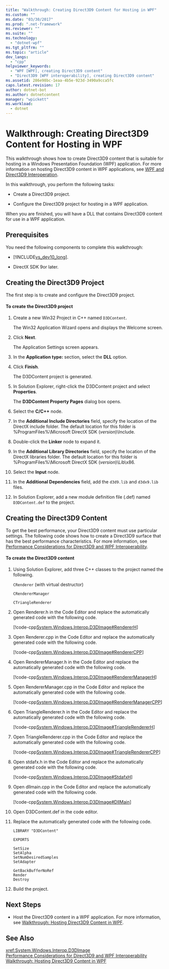 ```yaml
---
title: "Walkthrough: Creating Direct3D9 Content for Hosting in WPF"
ms.custom: ""
ms.date: "03/30/2017"
ms.prod: ".net-framework"
ms.reviewer: ""
ms.suite: ""
ms.technology: 
  - "dotnet-wpf"
ms.tgt_pltfrm: ""
ms.topic: "article"
dev_langs: 
  - "cpp"
helpviewer_keywords: 
  - "WPF [WPF], creating Direct3D9 content"
  - "Direct3D9 [WPF interoperability], creating Direct3D9 content"
ms.assetid: 286e98bc-1eaa-4b5e-923d-3490a9cca5fc
caps.latest.revision: 17
author: dotnet-bot
ms.author: dotnetcontent
manager: "wpickett"
ms.workload: 
  - dotnet
---
```

# Walkthrough: Creating Direct3D9 Content for Hosting in WPF
This walkthrough shows how to create Direct3D9 content that is suitable for hosting in a Windows Presentation Foundation (WPF) application. For more information on hosting Direct3D9 content in WPF applications, see [WPF and Direct3D9 Interoperation](../../../../docs/framework/wpf/advanced/wpf-and-direct3d9-interoperation.md).  
  
 In this walkthrough, you perform the following tasks:  
  
-   Create a Direct3D9 project.  
  
-   Configure the Direct3D9 project for hosting in a WPF application.  
  
 When you are finished, you will have a DLL that contains Direct3D9 content for use in a WPF application.  
  
## Prerequisites  
 You need the following components to complete this walkthrough:  
  
-   [!INCLUDE[vs_dev10_long](../../../../includes/vs-dev10-long-md.md)].  
  
-   DirectX SDK 9or later.  
  
## Creating the Direct3D9 Project  
 The first step is to create and configure the Direct3D9 project.  
  
#### To create the Direct3D9 project  
  
1.  Create a new Win32 Project in C++ named `D3DContent`.  
  
     The Win32 Application Wizard opens and displays the Welcome screen.  
  
2.  Click **Next**.  
  
     The Application Settings screen appears.  
  
3.  In the **Application type:** section, select the **DLL** option.  
  
4.  Click **Finish**.  
  
     The D3DContent project is generated.  
  
5.  In Solution Explorer, right-click the D3DContent project and select **Properties**.  
  
     The **D3DContent Property Pages** dialog box opens.  
  
6.  Select the **C/C++** node.  
  
7.  In the **Additional Include Directories** field, specify the location of the DirectX include folder. The default location for this folder is %ProgramFiles%\Microsoft DirectX SDK (*version*)\Include.  
  
8.  Double-click the **Linker** node to expand it.  
  
9. In the **Additional Library Directories** field, specify the location of the DirectX libraries folder. The default location for this folder is %ProgramFiles%\Microsoft DirectX SDK (*version*)\Lib\x86.  
  
10. Select the **Input** node.  
  
11. In the **Additional Dependencies** field, add the `d3d9.lib` and `d3dx9.lib` files.  
  
12. In Solution Explorer, add a new module definition file (.def) named `D3DContent.def` to the project.  
  
## Creating the Direct3D9 Content  
 To get the best performance, your Direct3D9 content must use particular settings. The following code shows how to create a Direct3D9 surface that has the best performance characteristics. For more information, see [Performance Considerations for Direct3D9 and WPF Interoperability](../../../../docs/framework/wpf/advanced/performance-considerations-for-direct3d9-and-wpf-interoperability.md).  
  
#### To create the Direct3D9 content  
  
1.  Using Solution Explorer, add three C++ classes to the project named the following.  
  
     `CRenderer` (with virtual destructor)  
  
     `CRendererManager`  
  
     `CTriangleRenderer`  
  
2.  Open Renderer.h in the Code Editor and replace the automatically generated code with the following code.  
  
     [!code-cpp[System.Windows.Interop.D3DImage#RendererH](../../../../samples/snippets/cpp/VS_Snippets_Wpf/System.Windows.Interop.D3DImage/cpp/renderer.h#rendererh)]  
  
3.  Open Renderer.cpp in the Code Editor and replace the automatically generated code with the following code.  
  
     [!code-cpp[System.Windows.Interop.D3DImage#RendererCPP](../../../../samples/snippets/cpp/VS_Snippets_Wpf/System.Windows.Interop.D3DImage/cpp/renderer.cpp#renderercpp)]  
  
4.  Open RendererManager.h in the Code Editor and replace the automatically generated code with the following code.  
  
     [!code-cpp[System.Windows.Interop.D3DImage#RendererManagerH](../../../../samples/snippets/cpp/VS_Snippets_Wpf/System.Windows.Interop.D3DImage/cpp/renderermanager.h#renderermanagerh)]  
  
5.  Open RendererManager.cpp in the Code Editor and replace the automatically generated code with the following code.  
  
     [!code-cpp[System.Windows.Interop.D3DImage#RendererManagerCPP](../../../../samples/snippets/cpp/VS_Snippets_Wpf/System.Windows.Interop.D3DImage/cpp/renderermanager.cpp#renderermanagercpp)]  
  
6.  Open TriangleRenderer.h in the Code Editor and replace the automatically generated code with the following code.  
  
     [!code-cpp[System.Windows.Interop.D3DImage#TriangleRendererH](../../../../samples/snippets/cpp/VS_Snippets_Wpf/System.Windows.Interop.D3DImage/cpp/trianglerenderer.h#trianglerendererh)]  
  
7.  Open TriangleRenderer.cpp in the Code Editor and replace the automatically generated code with the following code.  
  
     [!code-cpp[System.Windows.Interop.D3DImage#TriangleRendererCPP](../../../../samples/snippets/cpp/VS_Snippets_Wpf/System.Windows.Interop.D3DImage/cpp/trianglerenderer.cpp#trianglerenderercpp)]  
  
8.  Open stdafx.h in the Code Editor and replace the automatically generated code with the following code.  
  
     [!code-cpp[System.Windows.Interop.D3DImage#StdafxH](../../../../samples/snippets/cpp/VS_Snippets_Wpf/System.Windows.Interop.D3DImage/cpp/stdafx.h#stdafxh)]  
  
9. Open dllmain.cpp in the Code Editor and replace the automatically generated code with the following code.  
  
     [!code-cpp[System.Windows.Interop.D3DImage#DllMain](../../../../samples/snippets/cpp/VS_Snippets_Wpf/System.Windows.Interop.D3DImage/cpp/dllmain.cpp#dllmain)]  
  
10. Open D3DContent.def in the code editor.  
  
11. Replace the automatically generated code with the following code.  
  
    ```  
    LIBRARY "D3DContent"  
  
    EXPORTS  
  
    SetSize  
    SetAlpha  
    SetNumDesiredSamples  
    SetAdapter  
  
    GetBackBufferNoRef  
    Render  
    Destroy  
    ```  
  
12. Build the project.  
  
## Next Steps  
  
-   Host the Direct3D9 content in a WPF application. For more information, see [Walkthrough: Hosting Direct3D9 Content in WPF](../../../../docs/framework/wpf/advanced/walkthrough-hosting-direct3d9-content-in-wpf.md).  
  
## See Also  
 <xref:System.Windows.Interop.D3DImage>  
 [Performance Considerations for Direct3D9 and WPF Interoperability](../../../../docs/framework/wpf/advanced/performance-considerations-for-direct3d9-and-wpf-interoperability.md)  
 [Walkthrough: Hosting Direct3D9 Content in WPF](../../../../docs/framework/wpf/advanced/walkthrough-hosting-direct3d9-content-in-wpf.md)
